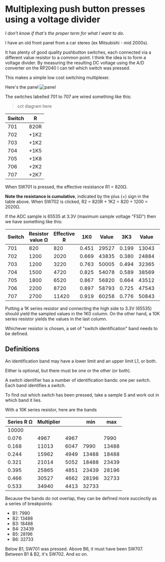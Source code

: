 # Multiplexing push button presses using a voltage divider

_I don't know if that's the proper term for what I want to do._

I have an old front panel from a car stereo (ex Mitsubishi - mid 2000s).

It has plenty of good quality pushbutton switches, each connected via a different value resistor to a common point.
I think the idea is to form a voltage divider. By measuring the
resulting DC voltage using the A/D converter on the RP2040 I can tell which switch was pressed.

This makes a simple low cost switching multiplexer.

Here's the panel
![panel](/home/nick/dev/pi-pico-experiments/docs/images/panel.png)

The switches labelled 701 to 707 are wired something like this:
> cct diagram here

| Switch | R    |
|--------|------|
| 701    | 820R |
| 702    | +1K2 |
| 703    | +1K2 |
| 704    | +1K5 |
| 705    | +1K8 |
| 706    | +2K2 |
| 707    | +2K7 |

When SW701 is pressed, the effective resistance R1 = 820Ω.

**Note the resistance is cumulative**, indicated by the plus (+) sign in the table above. 
When SW702 is clicked, R2 = 820R + 1K2 = 820 + 1200 = 2020Ω.

If the ADC sample is 65535 at 3.3V (maximum sample voltage "FSD") then we have something like this:

| Switch |        Resistor value Ω          | Effective R   | 1K0        | Value      | 3K3        | Value      | 10K        | Value      |
|--------|------------------|---------------|------------|------------|------------|------------|------------|------------|
| 701    | 820              | 820           | 0.451      | 29527      | 0.199      | 13043      | 0.076      | 4967       |
| 702    | 1200             | 2020          | 0.669      | 43835      | 0.380      | 24884      | 0.168      | 11013      |
| 703    | 1200             | 3220          | 0.763      | 50005      | 0.494      | 32365      | 0.244      | 15962      |
| 704    | 1500             | 4720          | 0.825      | 54078      | 0.589      | 38569      | 0.321      | 21014      |
| 705    | 1800             | 6520          | 0.867      | 56820      | 0.664      | 43512      | 0.395      | 25865      |
| 706    | 2200             | 8720          | 0.897      | 58793      | 0.725      | 47543      | 0.466      | 30527      |
| 707    | 2700             | 11420         | 0.919      | 60258      | 0.776      | 50843      | 0.533      | 34940      |

Putting a 1K series resistor and connecting the high side to 3.3V (65535) should yield the sampled values in the 1K0 column. 
On the other hand, a 10K series resistor yields the values in the last column.

Whichever resistor is chosen, a set of "switch identification" band needs to be defined.

## Definitions

An identification band may have a lower limit and an upper limit L1, or both.

Either is optional, but there must be one or the other (or both).

A switch identifier has a number of identification bands: one per switch. Each band identifies a switch.

To find out which switch has been pressed, take a sample S and work out in which band it lies.

With a 10K series resistor, here are the bands

| Series R Ω | Multiplier |      | min   | max   |
|------------|------------|------|-------|-------|
| 10000      |            |      |       |       |
| 0.076      | 4967       | 4967 |       | 7990  |
| 0.168      | 11013      | 6047 | 7990  | 13488 |
| 0.244      | 15962      | 4949 | 13488 | 18488 |
| 0.321      | 21014      | 5052 | 18488 | 23439 |
| 0.395      | 25865      | 4851 | 23439 | 28196 |
| 0.466      | 30527      | 4662 | 28196 | 32733 |
| 0.533      | 34940      | 4413 | 32733 |       |

Because the bands do not overlap, they can be defined more succinctly as a series of breakpoints:
- B1: 7990
- B2: 13488
- B3: 18488
- B4: 23439
- B5: 28196
- B6: 32733

Below B1, SW701 was pressed. Above B6, it must have been SW707. Between B1 & B2, it's SW702. And so on.
